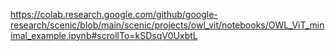 https://colab.research.google.com/github/google-research/scenic/blob/main/scenic/projects/owl_vit/notebooks/OWL_ViT_minimal_example.ipynb#scrollTo=kSDsqV0UxbtL
